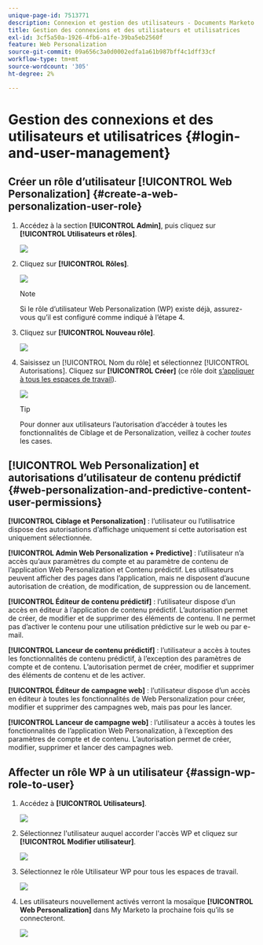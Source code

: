 ```yaml
---
unique-page-id: 7513771
description: Connexion et gestion des utilisateurs - Documents Marketo - Documentation du produit
title: Gestion des connexions et des utilisateurs et utilisatrices
exl-id: 3cf5a50a-1926-4fb6-a1fe-39ba5eb2560f
feature: Web Personalization
source-git-commit: 09a656c3a0d0002edfa1a61b987bff4c1dff33cf
workflow-type: tm+mt
source-wordcount: '305'
ht-degree: 2%

---
```


# Gestion des connexions et des utilisateurs et utilisatrices {#login-and-user-management}

## Créer un rôle d’utilisateur [!UICONTROL Web Personalization] {#create-a-web-personalization-user-role}

1. Accédez à la section **[!UICONTROL Admin]**, puis cliquez sur **[!UICONTROL Utilisateurs et rôles]**.

   ![](assets/image2015-4-28-19-3a50-3a49.png)

1. Cliquez sur **[!UICONTROL Rôles]**.

   ![](assets/image2015-4-28-19-3a57-3a58.png)

   >[!NOTE]
   >
   >Si le rôle d’utilisateur Web Personalization (WP) existe déjà, assurez-vous qu’il est configuré comme indiqué à l’étape 4.

1. Cliquez sur **[!UICONTROL Nouveau rôle]**.

   ![](assets/three-1.png)

1. Saisissez un [!UICONTROL Nom du rôle] et sélectionnez [!UICONTROL Autorisations]. Cliquez sur **[!UICONTROL Créer]** (ce rôle doit [s’appliquer à tous les espaces de travail](/help/marketo/product-docs/administration/users-and-roles/managing-marketo-users.md)).

   ![](assets/four.png)

   >[!TIP]
   >
   >Pour donner aux utilisateurs l’autorisation d’accéder à toutes les fonctionnalités de Ciblage et de Personalization, veillez à cocher _toutes_ les cases.

## [!UICONTROL Web Personalization] et autorisations d’utilisateur de contenu prédictif {#web-personalization-and-predictive-content-user-permissions}

**[!UICONTROL Ciblage et Personalization]** : l’utilisateur ou l’utilisatrice dispose des autorisations d’affichage uniquement si cette autorisation est uniquement sélectionnée.

**[!UICONTROL Admin Web Personalization + Predictive]** : l’utilisateur n’a accès qu’aux paramètres du compte et au paramètre de contenu de l’application Web Personalization et Contenu prédictif. Les utilisateurs peuvent afficher des pages dans l’application, mais ne disposent d’aucune autorisation de création, de modification, de suppression ou de lancement.

**[!UICONTROL Éditeur de contenu prédictif]** : l’utilisateur dispose d’un accès en éditeur à l’application de contenu prédictif. L’autorisation permet de créer, de modifier et de supprimer des éléments de contenu. Il ne permet pas d’activer le contenu pour une utilisation prédictive sur le web ou par e-mail.

**[!UICONTROL Lanceur de contenu prédictif]** : l’utilisateur a accès à toutes les fonctionnalités de contenu prédictif, à l’exception des paramètres de compte et de contenu. L’autorisation permet de créer, modifier et supprimer des éléments de contenu et de les activer.

**[!UICONTROL Éditeur de campagne web]** : l’utilisateur dispose d’un accès en éditeur à toutes les fonctionnalités de Web Personalization pour créer, modifier et supprimer des campagnes web, mais pas pour les lancer.

**[!UICONTROL Lanceur de campagne web]** : l’utilisateur a accès à toutes les fonctionnalités de l’application Web Personalization, à l’exception des paramètres de compte et de contenu. L’autorisation permet de créer, modifier, supprimer et lancer des campagnes web.

## Affecter un rôle WP à un utilisateur {#assign-wp-role-to-user}

1. Accédez à **[!UICONTROL Utilisateurs]**.

   ![](assets/image2015-4-29-11-3a31-3a3.png)

1. Sélectionnez l&#39;utilisateur auquel accorder l&#39;accès WP et cliquez sur **[!UICONTROL Modifier utilisateur]**.

   ![](assets/image2015-4-29-11-3a38-3a46.png)

1. Sélectionnez le rôle Utilisateur WP pour tous les espaces de travail.

   ![](assets/seven.png)

1. Les utilisateurs nouvellement activés verront la mosaïque **[!UICONTROL Web Personalization]** dans My Marketo la prochaine fois qu’ils se connecteront.

   ![](assets/eight.png)
